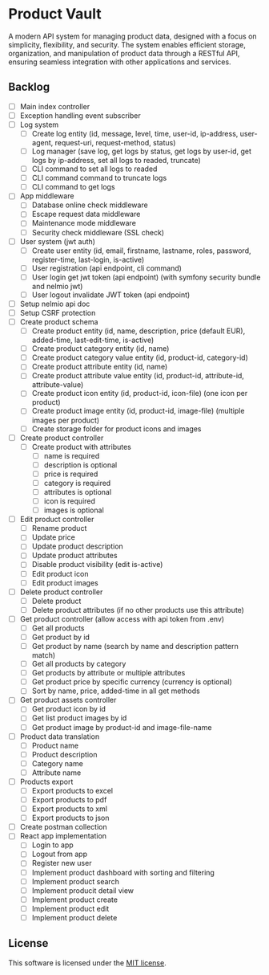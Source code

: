 # Product Vault
A modern API system for managing product data, designed with a focus on simplicity, flexibility, and security. The system enables efficient storage, organization, and manipulation of product data through a RESTful API, ensuring seamless integration with other applications and services.

## Backlog
- [ ] Main index controller
- [ ] Exception handling event subscriber
- [ ] Log system
    - [ ] Create log entity (id, message, level, time, user-id, ip-address, user-agent, request-uri, request-method, status)
    - [ ] Log manager (save log, get logs by status, get logs by user-id, get logs by ip-address, set all logs to readed, truncate)
    - [ ] CLI command to set all logs to readed
    - [ ] CLI command command to truncate logs
    - [ ] CLI command to get logs
- [ ] App middleware
    - [ ] Database online check middleware
    - [ ] Escape request data middleware
    - [ ] Maintenance mode middleware
    - [ ] Security check middleware (SSL check)
- [ ] User system (jwt auth)
    - [ ] Create user entity (id, email, firstname, lastname, roles, password, register-time, last-login, is-active)
    - [ ] User registration (api endpoint, cli command)
    - [ ] User login get jwt token (api endpoint) (with symfony security bundle and nelmio jwt)
    - [ ] User logout invalidate JWT token (api endpoint) 
- [ ] Setup nelmio api doc
- [ ] Setup CSRF protection
- [ ] Create product schema
    - [ ] Create product entity (id, name, description, price (default EUR), added-time, last-edit-time, is-active)
    - [ ] Create product category entity (id, name)
    - [ ] Create product category value entity (id, product-id, category-id)
    - [ ] Create product attribute entity (id, name)
    - [ ] Create product attribute value entity (id, product-id, attribute-id, attribute-value)
    - [ ] Create product icon entity (id, product-id, icon-file) (one icon per product)
    - [ ] Create product image entity (id, product-id, image-file) (multiple images per product)
    - [ ] Create storage folder for product icons and images
- [ ] Create product controller
    - [ ] Create product with attributes
        - [ ] name is required
        - [ ] description is optional
        - [ ] price is required
        - [ ] category is required
        - [ ] attributes is optional
        - [ ] icon is required
        - [ ] images is optional
- [ ] Edit product controller
    - [ ] Rename product
    - [ ] Update price
    - [ ] Update product description
    - [ ] Update product attributes
    - [ ] Disable product visibility (edit is-active)
    - [ ] Edit product icon
    - [ ] Edit product images
- [ ] Delete product controller
    - [ ] Delete product
    - [ ] Delete product attributes (if no other products use this attribute)
- [ ] Get product controller (allow access with api token from .env)
    - [ ] Get all products
    - [ ] Get product by id
    - [ ] Get product by name (search by name and description pattern match)
    - [ ] Get all products by category
    - [ ] Get products by attribute or multiple attributes
    - [ ] Get product price by specific currency (currency is optional)
    - [ ] Sort by name, price, added-time in all get methods
- [ ] Get product assets controller
    - [ ] Get product icon by id
    - [ ] Get list product images by id
    - [ ] Get product image by product-id and image-file-name
- [ ] Product data translation
    - [ ] Product name
    - [ ] Product description
    - [ ] Category name
    - [ ] Attribute name
- [ ] Products export
    - [ ] Export products to excel
    - [ ] Export products to pdf
    - [ ] Export products to xml
    - [ ] Export products to json
- [ ] Create postman collection
- [ ] React app implementation
    - [ ] Login to app
    - [ ] Logout from app
    - [ ] Register new user
    - [ ] Implement product dashboard with sorting and filtering
    - [ ] Implement product search
    - [ ] Implement producit detail view
    - [ ] Implement product create
    - [ ] Implement product edit
    - [ ] Implement product delete

## License
This software is licensed under the [MIT license](https://github.com/lukasbecvar/product-vault/blob/main/LICENSE).
